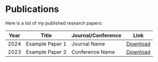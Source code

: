# Publications

Here is a list of my published research papers:

| Year | Title | Journal/Conference | Link |
|------|-------------------------------|------------------|------|
| 2024 | Example Paper 1 | Journal Name | [Download](../assets/references/paper1.pdf) |
| 2023 | Example Paper 2 | Conference Name | [Download](../assets/references/paper2.pdf)
